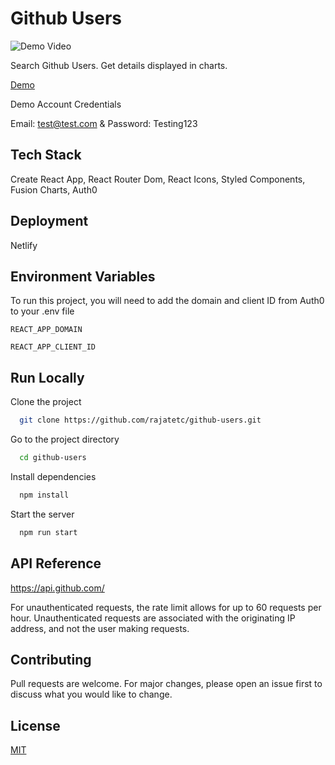 # Github Users

![Demo Video](https://media.giphy.com/media/GdwjIGHgXBPLuY1lrB/giphy.gif)

Search Github Users. Get details displayed in charts.

[Demo](https://rg-github-users.netlify.app/)

Demo Account Credentials

Email: test@test.com & Password: Testing123

## Tech Stack

Create React App, React Router Dom, React Icons, Styled Components, Fusion Charts, Auth0

## Deployment

Netlify

## Environment Variables

To run this project, you will need to add the domain and client ID from Auth0 to your .env file

`REACT_APP_DOMAIN`

`REACT_APP_CLIENT_ID`

## Run Locally

Clone the project

```bash
  git clone https://github.com/rajatetc/github-users.git
```

Go to the project directory

```bash
  cd github-users
```

Install dependencies

```bash
  npm install
```

Start the server

```bash
  npm run start
```

## API Reference

https://api.github.com/

For unauthenticated requests, the rate limit allows for up to 60 requests per hour. Unauthenticated requests are associated with the originating IP address, and not the user making requests.

## Contributing

Pull requests are welcome. For major changes, please open an issue first to discuss what you would like to change.

## License

[MIT](https://choosealicense.com/licenses/mit/)
